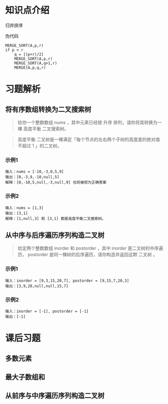 # 知识点介绍
归并排序

伪代码
```
MERGE_SORT(A,p,r)
if p < r
    q = [(p+r)/2]
    MERGE_SORT(A,p,r)
    MERGE_SORT(A,q+1,r)
    MERGE(A,p,q,r)
```

# 习题解析
## 将有序数组转换为二叉搜索树
> 给你一个整数数组 nums ，其中元素已经按 升序 排列，请你将其转换为一棵 高度平衡 二叉搜索树。

> 高度平衡 二叉树是一棵满足「每个节点的左右两个子树的高度差的绝对值不超过 1 」的二叉树。

### 示例1
```
输入：nums = [-10,-3,0,5,9]
输出：[0,-3,9,-10,null,5]
解释：[0,-10,5,null,-3,null,9] 也将被视为正确答案
```
### 示例2
```
输入：nums = [1,3]
输出：[3,1]
解释：[1,null,3] 和 [3,1] 都是高度平衡二叉搜索树。
```
## 从中序与后序遍历序列构造二叉树
> 给定两个整数数组 inorder 和 postorder ，其中 inorder 是二叉树的中序遍历， postorder 是同一棵树的后序遍历，请你构造并返回这颗 二叉树 。

### 示例1
```
输入：inorder = [9,3,15,20,7], postorder = [9,15,7,20,3]
输出：[3,9,20,null,null,15,7]
```
### 示例2
```
输入：inorder = [-1], postorder = [-1]
输出：[-1]
```


# 课后习题
## 多数元素


## 最大子数组和


## 从前序与中序遍历序列构造二叉树
